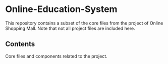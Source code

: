 # Online-Education-System
This repository contains a subset of the core files from the project of Online Shopping Mall. Note that not all project files are included here.

## Contents
Core files and components related to the project.
